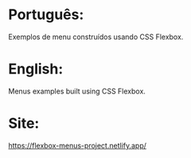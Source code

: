 # Português:
Exemplos de menu construídos usando CSS Flexbox.

# English:
Menus examples built using CSS Flexbox.

# Site:
https://flexbox-menus-project.netlify.app/
